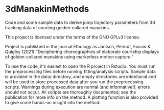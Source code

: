 # 3dManakinMethods

Code and some sample data to derive jump trajectory parameters 
from 3d tracking data of courting golden-collared manakins.

This project is licensed under the terms of the GNU GPLv3 license.

Project is published in the journal Ethology as Janisch, Perinot, 
Fusani & Quigley (2021) "Deciphering choreographies of elaborate 
courtship displays of golden-collared manakins using markerless motion capture."

To use the code, it's easiest to open the R project in Rstudio. You 
must run the preprocessing files before running fitting/analysis 
scripts. Sample data is provided in the data/ directory, and empty 
directories are intentional and will be used to store processed data 
after you run the preprocessing scripts. Warnings during execution are
normal (and informative!); errors should not occur. All scripts are 
thoroughly documented; see the publication for more info on the 
method. A plotting function is also provided to give some hands-on 
insight into the method.